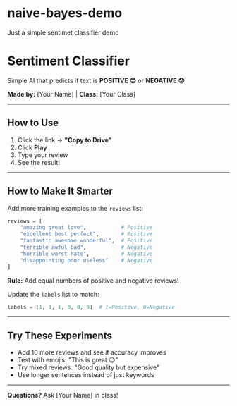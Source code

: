 # naive-bayes-demo
Just a simple sentimet classifier demo

# Sentiment Classifier

Simple AI that predicts if text is **POSITIVE 😊** or **NEGATIVE 😞**

**Made by:** [Your Name] | **Class:** [Your Class]

---

## How to Use

1. Click the link → **"Copy to Drive"**
2. Click **Play**
3. Type your review
4. See the result!

---

## How to Make It Smarter

Add more training examples to the `reviews` list:

```python
reviews = [
    "amazing great love",           # Positive
    "excellent best perfect",       # Positive
    "fantastic awesome wonderful",  # Positive
    "terrible awful bad",           # Negative
    "horrible worst hate",          # Negative
    "disappointing poor useless"    # Negative
]
```

**Rule:** Add equal numbers of positive and negative reviews!

Update the `labels` list to match:
```python
labels = [1, 1, 1, 0, 0, 0]  # 1=Positive, 0=Negative
```

---

## Try These Experiments

- Add 10 more reviews and see if accuracy improves
- Test with emojis: "This is great 😊"
- Try mixed reviews: "Good quality but expensive"
- Use longer sentences instead of just keywords


---

**Questions?** Ask [Your Name] in class!
